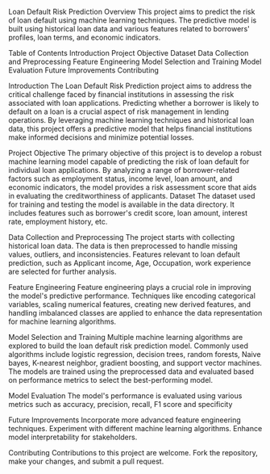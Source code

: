 Loan Default Risk Prediction
Overview
This project aims to predict the risk of loan default using machine learning techniques. The predictive model is built using historical loan data and various features related to borrowers' profiles, loan terms, and economic indicators.

Table of Contents
Introduction
Project Objective
Dataset
Data Collection and Preprocessing
Feature Engineering
Model Selection and Training
Model Evaluation
Future Improvements
Contributing

Introduction
The Loan Default Risk Prediction project aims to address the critical challenge faced by financial institutions in assessing the risk associated with loan applications. Predicting whether a borrower is likely to default on a loan is a crucial aspect of risk management in lending operations. By leveraging machine learning techniques and historical loan data, this project offers a predictive model that helps financial institutions make informed decisions and minimize potential losses.

Project Objective
The primary objective of this project is to develop a robust machine learning model capable of predicting the risk of loan default for individual loan applications. By analyzing a range of borrower-related factors such as  employment status, income level, loan amount, and economic indicators, the model provides a risk assessment score that aids in evaluating the creditworthiness of applicants.
Dataset
The dataset used for training and testing the model is available in the data directory. It includes features such as borrower's credit score, loan amount, interest rate, employment history, etc.


Data Collection and Preprocessing
The project starts with collecting historical loan data. The data is then preprocessed to handle missing values, outliers, and inconsistencies. Features relevant to loan default prediction, such as Applicant income, Age, Occupation, work experience  are selected for further analysis.

Feature Engineering
Feature engineering plays a crucial role in improving the model's predictive performance. Techniques like encoding categorical variables, scaling numerical features, creating new derived features, and handling imbalanced classes are applied to enhance the data representation for machine learning algorithms.

Model Selection and Training
Multiple machine learning algorithms are explored to build the loan default risk prediction model. Commonly used algorithms include logistic regression, decision trees, random forests, Naive bayes, K-nearest neighbor, gradient boosting,  and support vector machines. The models are trained using the preprocessed data and evaluated based on performance metrics to select the best-performing model.

Model Evaluation
The model's performance is evaluated using various metrics such as accuracy, precision, recall, F1 score and specificity 

Future Improvements
Incorporate more advanced feature engineering techniques.
Experiment with different machine learning algorithms.
Enhance model interpretability for stakeholders.

Contributing
Contributions to this project are welcome. Fork the repository, make your changes, and submit a pull request.

